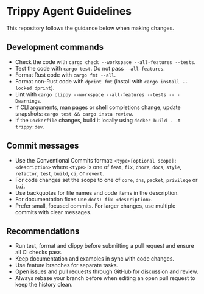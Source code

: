 # Trippy Agent Guidelines

This repository follows the guidance below when making changes.

## Development commands

- Check the code with `cargo check --workspace --all-features --tests`.
- Test the code with `cargo test`. Do not pass `--all-features`.
- Format Rust code with `cargo fmt --all`.
- Format non-Rust code with `dprint fmt` (install with `cargo install --locked dprint`).
- Lint with `cargo clippy --workspace --all-features --tests -- -Dwarnings`.
- If CLI arguments, man pages or shell completions change, update snapshots:
  `cargo test && cargo insta review`.
- If the `Dockerfile` changes, build it locally using `docker build . -t trippy:dev`.

## Commit messages

- Use the Conventional Commits format:
  `<type>[optional scope]: <description>` where `<type>` is one of
  `feat`, `fix`, `chore`, `docs`, `style`, `refactor`, `test`, `build`, `ci`, or `revert`.
- For code changes set the scope to one of `core`, `dns`, `packet`, `privilege` or `tui`.
- Use backquotes for file names and code items in the description.
- For documentation fixes use `docs: fix <description>`.
- Prefer small, focused commits. For larger changes, use multiple commits with clear messages.

## Recommendations

- Run test, format and clippy before submitting a pull request and ensure all CI checks pass.
- Keep documentation and examples in sync with code changes.
- Use feature branches for separate tasks.
- Open issues and pull requests through GitHub for discussion and review.
- Always rebase your branch before when editing an open pull request to keep the history clean.
